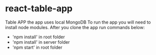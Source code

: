 # react-table-app
Table APP
the app uses local MongoDB
To run the app you will need to install node modules. After you clone the app run commands below:
 - 'npm install' in root folder
 - 'npm install' in server folder
 - 'npm start' in root folder
